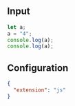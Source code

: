 
## Input
```javascript input
let a;
a = "4";
console.log(a);
console.log(a);
```

## Configuration
```json configuration
{
  "extension": "js"
}
```
